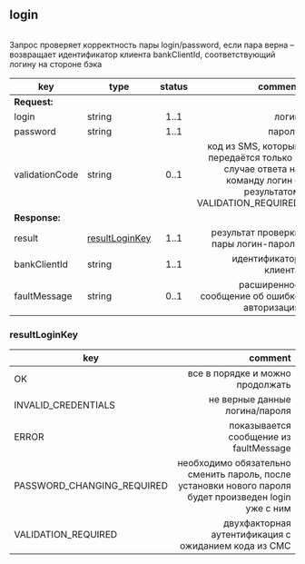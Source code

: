 ## login

```xml

```

Запрос проверяет корректность пары login/password, если пара верна – возвращает идентификатор клиента bankClientId, соответствующий логину на стороне бэка

key | type | status | comment
--- | ---- | :----: | ---:
**Request:** | | |
login | string | 1..1 | логин
password | string | 1..1 | пароль
validationCode | string | 0..1 | код из SMS, который передаётся только в случае ответа на команду логин с результатом VALIDATION_REQUIRED
**Response:** | | |
result | [resultLoginKey](#resultloginkey) | 1..1 | результат проверки пары логин-пароль
bankClientId | string | 1..1 | идентификатор клиента
faultMessage | string | 0..1 | расширенное сообщение об ошибке авторизации

### resultLoginKey

key | comment
--- | ---:
OK | все в порядке и можно продолжать
INVALID_CREDENTIALS | не верные данные логина/пароля
ERROR | показывается сообщение из faultMessage
PASSWORD_CHANGING_REQUIRED | необходимо обязательно сменить пароль, после установки нового пароля будет произведен login уже с ним
VALIDATION_REQUIRED | двухфакторная аутентификация с ожиданием кода из СМС
